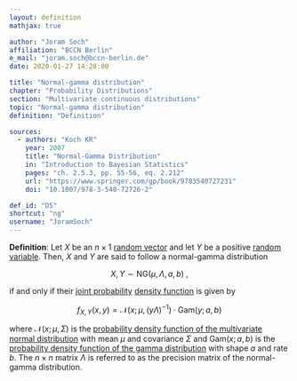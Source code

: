 ```yaml
---
layout: definition
mathjax: true

author: "Joram Soch"
affiliation: "BCCN Berlin"
e_mail: "joram.soch@bccn-berlin.de"
date: 2020-01-27 14:28:00

title: "Normal-gamma distribution"
chapter: "Probability Distributions"
section: "Multivariate continuous distributions"
topic: "Normal-gamma distribution"
definition: "Definition"

sources:
  - authors: "Koch KR"
    year: 2007
    title: "Normal-Gamma Distribution"
    in: "Introduction to Bayesian Statistics"
    pages: "ch. 2.5.3, pp. 55-56, eq. 2.212"
    url: "https://www.springer.com/gp/book/9783540727231"
    doi: "10.1007/978-3-540-72726-2"

def_id: "D5"
shortcut: "ng"
username: "JoramSoch"
---
```



**Definition**: Let $X$ be an $n \times 1$ [random vector](/D/rvec) and let $Y$ be a positive [random variable](/D/rvar). Then, $X$ and $Y$ are said to follow a normal-gamma distribution

$$ \label{eq:ng}
X,Y \sim \mathrm{NG}(\mu, \Lambda, a, b) \; ,
$$

if and only if their [joint probability](/D/prob-joint) [density function](/D/pdf) is given by

$$ \label{eq:ng-pdf}
f_{X,Y}(x,y) = \mathcal{N}(x; \mu, (y \Lambda)^{-1}) \cdot \mathrm{Gam}(y; a, b)
$$

where $\mathcal{N}(x; \mu, \Sigma)$ is the [probability density function of the multivariate normal distribution](/P/mvn-pdf) with mean $\mu$ and covariance $\Sigma$ and $\mathrm{Gam}(x; a, b)$ is the [probability density function of the gamma distribution](/P/gam-pdf) with shape $a$ and rate $b$. The $n \times n$ matrix $\Lambda$ is referred to as the precision matrix of the normal-gamma distribution.